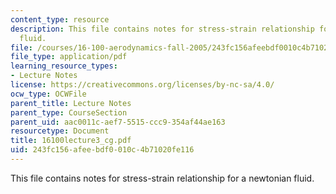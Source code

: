 ```yaml
---
content_type: resource
description: This file contains notes for stress-strain relationship for a newtonian
  fluid.
file: /courses/16-100-aerodynamics-fall-2005/243fc156afeebdf0010c4b71020fe116_16100lecture3_cg.pdf
file_type: application/pdf
learning_resource_types:
- Lecture Notes
license: https://creativecommons.org/licenses/by-nc-sa/4.0/
ocw_type: OCWFile
parent_title: Lecture Notes
parent_type: CourseSection
parent_uid: aac0011c-aef7-5515-ccc9-354af44ae163
resourcetype: Document
title: 16100lecture3_cg.pdf
uid: 243fc156-afee-bdf0-010c-4b71020fe116
---
```

This file contains notes for stress-strain relationship for a newtonian fluid.